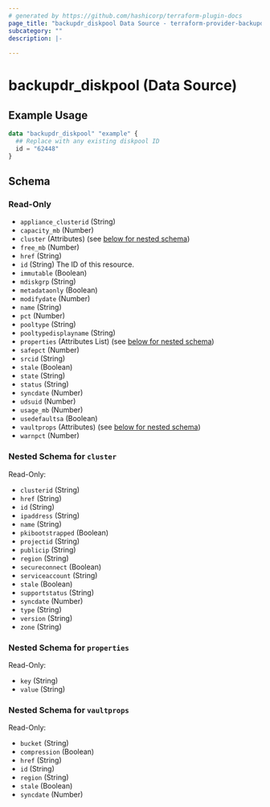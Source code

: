 ```yaml
---
# generated by https://github.com/hashicorp/terraform-plugin-docs
page_title: "backupdr_diskpool Data Source - terraform-provider-backupdr"
subcategory: ""
description: |-
  
---
```


# backupdr_diskpool (Data Source)



## Example Usage

```terraform
data "backupdr_diskpool" "example" {
  ## Replace with any existing diskpool ID 
  id = "62448"
}
```

<!-- schema generated by tfplugindocs -->
## Schema

### Read-Only

- `appliance_clusterid` (String)
- `capacity_mb` (Number)
- `cluster` (Attributes) (see [below for nested schema](#nestedatt--cluster))
- `free_mb` (Number)
- `href` (String)
- `id` (String) The ID of this resource.
- `immutable` (Boolean)
- `mdiskgrp` (String)
- `metadataonly` (Boolean)
- `modifydate` (Number)
- `name` (String)
- `pct` (Number)
- `pooltype` (String)
- `pooltypedisplayname` (String)
- `properties` (Attributes List) (see [below for nested schema](#nestedatt--properties))
- `safepct` (Number)
- `srcid` (String)
- `stale` (Boolean)
- `state` (String)
- `status` (String)
- `syncdate` (Number)
- `udsuid` (Number)
- `usage_mb` (Number)
- `usedefaultsa` (Boolean)
- `vaultprops` (Attributes) (see [below for nested schema](#nestedatt--vaultprops))
- `warnpct` (Number)

<a id="nestedatt--cluster"></a>
### Nested Schema for `cluster`

Read-Only:

- `clusterid` (String)
- `href` (String)
- `id` (String)
- `ipaddress` (String)
- `name` (String)
- `pkibootstrapped` (Boolean)
- `projectid` (String)
- `publicip` (String)
- `region` (String)
- `secureconnect` (Boolean)
- `serviceaccount` (String)
- `stale` (Boolean)
- `supportstatus` (String)
- `syncdate` (Number)
- `type` (String)
- `version` (String)
- `zone` (String)


<a id="nestedatt--properties"></a>
### Nested Schema for `properties`

Read-Only:

- `key` (String)
- `value` (String)


<a id="nestedatt--vaultprops"></a>
### Nested Schema for `vaultprops`

Read-Only:

- `bucket` (String)
- `compression` (Boolean)
- `href` (String)
- `id` (String)
- `region` (String)
- `stale` (Boolean)
- `syncdate` (Number)
